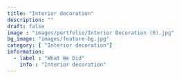 ```yaml
---
title: "Interior decoration"
description: ""
draft: false
image : "images/portfolio/Interior Decoration (8).jpg"
bg_image: "images/feature-bg.jpg"
category: [ "Interior decoration"]
information:
  - label : "What We Did"
    info : "Interior decoration"
---
```



